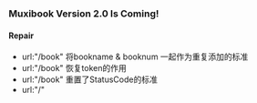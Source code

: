 ### Muxibook Version 2.0 Is Coming!

#### Repair

+ url:"/book" 将bookname & booknum 一起作为重复添加的标准
+ url:"/book" 恢复token的作用
+ url:"/book" 重置了StatusCode的标准
+ url:"/"
